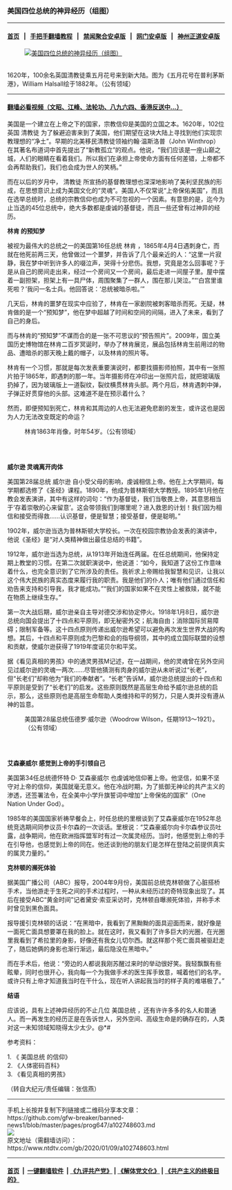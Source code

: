 ### 美国四位总统的神异经历（组图）
------------------------

#### [首页](https://github.com/gfw-breaker/banned-news1/blob/master/README.md) &nbsp;&nbsp;|&nbsp;&nbsp; [手把手翻墙教程](https://github.com/gfw-breaker/guides/wiki) &nbsp;&nbsp;|&nbsp;&nbsp; [禁闻聚合安卓版](https://github.com/gfw-breaker/bn-android) &nbsp;&nbsp;|&nbsp;&nbsp; [网门安卓版](https://github.com/oGate2/oGate) &nbsp;&nbsp;|&nbsp;&nbsp; [神州正道安卓版](https://github.com/SzzdOgate/update) 



<div><div class="featured_image">
 <a href="https://i.ntdtv.com/assets/uploads/2020/01/2020-01-09_105709.jpg" target="_blank">
  <figure>
   <img alt="美国四位总统的神异经历（组图）" src="https://i.ntdtv.com/assets/uploads/2020/01/2020-01-09_105709-800x450.jpg"/>
  </figure><br/>
 </a>
 <span class="caption">
  1620年，100余名英国清教徒乘五月花号来到新大陆。图为《五月花号在普利茅斯港》，William Halsall绘于1882年。（公有领域）
 </span>
</div>
</div><hr/>

#### [翻墙必看视频（文昭、江峰、法轮功、八九六四、香港反送中...）](http://167.172.214.107/home.html)

<div><div class="post_content" itemprop="articleBody">
 <p>
  美国是一个建立在上帝之下的国家，宗教信仰是美国的立国之本。1620年，102位英国
  <ok href="https://www.ntdtv.com/gb/清教徒.htm">
   清教徒
  </ok>
  为了躲避迫害来到了美国，他们期望在这块大陆上寻找到他们实现宗教理想的“净土”。早期的北美移民清教徒领袖约翰‧温斯洛普（John Winthrop）在其著名布道词中首先提出了“新教孤立”的观点。他说，“我们应该是一座山巅之城，人们的眼睛在看着我们。所以我们在承担上帝使命方面有任何差错，上帝都不会再帮助我们，我们也会成为世人的笑柄。”
 </p>
 <p>
  而在以后的岁月中，
  <ok href="https://www.ntdtv.com/gb/清教徒.htm">
   清教徒
  </ok>
  所宣扬的基督教理想也深深地影响了美利坚民族的形成，在思想意识上成为美国文化的“灵魂”。美国人不仅常说“上帝保佑美国”，而且在选举总统时，总统的宗教信仰也成为不可忽视的一个因素。有意思的是，迄今为止当选的45位总统中，绝大多数都是虔诚的基督徒，而且一些还曾有过神异的经历。
 </p>
 <p>
  <strong>
   <ok href="https://www.ntdtv.com/gb/林肯.htm">
    林肯
   </ok>
   的预知梦
  </strong>
 </p>
 <p>
  被视为最伟大的总统之一的美国第16任总统
  <ok href="https://www.ntdtv.com/gb/林肯.htm">
   林肯
  </ok>
  ，1865年4月4日遇刺身亡，而就在他死前两三天，他曾做过一个噩梦，并告诉了几个最亲近的人：“这里一片寂静，我在梦中听到许多人的啜泣声，哭得十分悲伤。我想，究竟是怎么回事呢？于是从自己的房间走出来，经过一个房间又一个房间，最后走进一间屋子里。屋中摆着一副担架，担架上有一具尸体，周围聚集了一群人，围在那儿哭泣。”“‘白宫里谁死啦？’我问一名士兵。他回答说：‘总统被暗杀啦。’”
 </p>
 <p>
  几天后，林肯的噩梦在现实中应验了，林肯在一家剧院被刺客暗杀而死。无疑，林肯做的是一个“预知梦”，他在梦中超越了时间和空间的间隔，进入了未来，看到了自己的身后。
 </p>
 <p>
  而与林肯的“预知梦”不谋而合的是一张不可思议的“预告照片”。2009年，国立美国历史博物馆在林肯二百岁冥诞时，举办了林肯展览，展品包括林肯生前用过的物品、遭暗杀的那天晚上戴的帽子，以及林肯的照片等。
 </p>
 <p>
  林肯有一个习惯，那就是每次发表重要演说时，都要找摄影师拍照，其中有一张照片拍于1865年，即遇刺的那一年。当年摄影师在冲印出一张照片后，就把玻璃版扔掉了，因为玻璃版上一道裂纹，裂纹横贯林肯头部。两个月后，林肯遇刺中弹，子弹正好贯穿他的头部。这难道不是在预示着什么？
 </p>
 <p>
  然而，即便预知到死亡，林肯和其周边的人也无法避免悲剧的发生，或许这也是因为人力无法改变既定的命运？
 </p>
 <figure class="wp-caption alignnone" id="attachment_102748614" style="width: 600px">
  <img alt="" class="size-medium wp-image-102748614" src="https://i.ntdtv.com/assets/uploads/2020/01/2020-01-09_105303-600x424.jpg">
   <br/><figcaption class="wp-caption-text">
    林肯1863年肖像，时年54岁。（公有领域）
   </figcaption><br/>
  </img>
 </figure><br/>
 <p>
  <strong>
   <ok href="https://www.ntdtv.com/gb/威尔逊.htm">
    威尔逊
   </ok>
   灵魂离开肉体
  </strong>
 </p>
 <p>
  美国第28届总统
  <ok href="https://www.ntdtv.com/gb/威尔逊.htm">
   威尔逊
  </ok>
  自小受父母的影响，虔诚相信上帝。他在上大学期间，每学期都选修了《圣经》课程。1890年，他成为普林斯顿大学教授。1895年1月他在教会发表演讲，其中有这样的词句：“作为基督徒，我们当敬畏上帝，其意思相当于‘存着崇敬的心来留意’。这会带领我们到哪里呢？进入救恩的计划！我们因为相信和接受而得救……认识基督，便是智慧；接受基督，便是聪明。”
 </p>
 <p>
  1902年，威尔逊当选为普林斯顿大学校长。一次在校园宗教协会发表的演讲中，他说《圣经》是“对人类精神做出最佳总结的书籍”。
 </p>
 <p>
  1912年，威尔逊当选为总统，从1913年开始连任两届。在任总统期间，他保持定期上教堂的习惯。在第二次就职演说中，他说道：“如今，我知道了这份工作意味着什么，也完全意识到了它所涉及的责任。我祈求上帝赐给我智慧和见识，让我以这个伟大民族的真实态度来履行我的职责。我是他们的仆人；唯有他们通过信任和劝告来支持和引导我，我才能成功。”“我们的国家如果不在灵性上被救赎，就不能在物质上继续生存。”
 </p>
 <p>
  第一次大战后期，威尔逊亲自主导对德交涉和协定停火。1918年1月8日，威尔逊总统向国会提出了十四点和平原则，即无秘密外交；航海自由；消除国际贸易障碍；限制军备等。这十四点原则传递出威尔逊希望可以避免再次发生世界大战的构想。其后，十四点和平原则成为巴黎和会的指导纲领，其中的成立国际联盟的设想和贡献，使威尔逊获得了1919年度诺贝尔和平奖。
 </p>
 <p>
  据《看见真相的男孩》中的通灵男孩M记述，在一战期间，他的灵魂曾在另外空间见过威尔逊的灵魂一两次……尽管他猜测有肉身的威尔逊从未听说过“长老”，但“长老们”却称他为“我们的奉献者”。“长老”告诉M，威尔逊总统提出的十四点和平原则是受到了“长老们”的启发。这些原则既然是高层生命给予威尔逊总统的启示，那么，这些原则也是高层生命帮助人类维持和平的努力，只是人类并没有遵从神的旨意。
 </p>
 <figure class="wp-caption alignnone" id="attachment_102748613" style="width: 459px">
  <img alt="" class="size-full wp-image-102748613" src="https://i.ntdtv.com/assets/uploads/2020/01/2020-01-09_105058.jpg">
   <br/><figcaption class="wp-caption-text">
    美国第28届总统伍德罗‧威尔逊（Woodrow Wilson，任期1913～1921）。（公有领域）
   </figcaption><br/>
  </img>
 </figure><br/>
 <p>
  <strong>
   <ok href="https://www.ntdtv.com/gb/艾森豪威尔.htm">
    艾森豪威尔
   </ok>
   感觉到上帝的手引领自己
  </strong>
 </p>
 <p>
  美国第34任总统德怀特‧D‧
  <ok href="https://www.ntdtv.com/gb/艾森豪威尔.htm">
   艾森豪威尔
  </ok>
  也虔诚地信仰著上帝。他坚信，如果不坚守对上帝的信仰，美国就毫无意义。他在冷战时期，为了抵御无神论的共产主义的渗透，还签署法令，在全美中小学升旗誓词中增加“上帝保佑的国家”（One Nation Under God）。
 </p>
 <p>
  1985年的美国国家祈祷早餐会上，时任总统的里根谈到了艾森豪威尔在1952年总统竞选期间同参议员卡尔森的一次谈话。里根说：“艾森豪威尔向卡尔森参议员吐露，战争期间，他在欧洲指挥盟军时有过一次属灵经历。当时，他感觉到上帝的手在引导他，也感觉到上帝的同在。他还谈到他的朋友们是怎样在登陆之前提供真实的属灵力量的。”
 </p>
 <p>
  <strong>
   克林顿的濒死体验
  </strong>
 </p>
 <p>
  据美国广播公司（ABC）报导，2004年9月份，美国前总统克林顿做了心脏搭桥手术，当他游走于生死之间的手术过程时，一种从未经历过的奇特现象出现了。其后在接受ABC“黄金时间”记者黛安‧索亚采访时，克林顿自曝濒死体验，并称手术时曾见到黑色面具。
 </p>
 <p>
  报导援引克林顿的话说：“在黑暗中，我看到了黑黝黝的面具迎面而来，就好像是一面死亡面具想要罩在我的脸上。就在这时，我又看到了许多巨大的光圈，在光圈里我看到了希拉里的身影，好像还有我女儿切尔西。就这样那个死亡面具被驱赶走了，随后她俩的身影也渐行渐远，最后隐没在黑暗中。”
 </p>
 <p>
  而在手术后，他说：“旁边的人都说我刚苏醒过来时的举动很好笑。我轻飘飘有些眩晕，同时也很开心，我向每一个为我做手术的医生挥手致意，喊着他们的名字。或许只有上帝才知道我当时在干什么，现在听人讲起我当时的样子真的难堪极了。”
 </p>
 <p>
  <strong>
   结语
  </strong>
 </p>
 <p>
  应该说，具有上述神异经历的不止几位
  <ok href="https://www.ntdtv.com/gb/美国总统.htm">
   美国总统
  </ok>
  ，还有许许多多的名人和普通人。而一再发生的经历正是在告诉世人，另外空间、高级生命是的确存在的，人类对这一未知领域知晓得太少太少。@*#
 </p>
 <p>
  参考资料：
 </p>
 <p>
  1. 《
  <ok href="https://www.ntdtv.com/gb/美国总统.htm">
   美国总统
  </ok>
  的信仰》
  <br/>
  2. 《人体密码百科》
  <br/>
  3. 《看见真相的男孩》
 </p>
 <p>
  （转自大纪元/责任编辑：张信燕）
 </p>
 <div class="single_ad">
 </div>
</div>
</div>
<hr/>
手机上长按并复制下列链接或二维码分享本文章：<br/>
https://github.com/gfw-breaker/banned-news1/blob/master/pages/prog647/a102748603.md <br/>
<a href='https://github.com/gfw-breaker/banned-news1/blob/master/pages/prog647/a102748603.md'><img src='https://github.com/gfw-breaker/banned-news1/blob/master/pages/prog647/a102748603.md.png'/></a> <br/>
原文地址（需翻墙访问）：https://www.ntdtv.com/gb/2020/01/09/a102748603.html


------------------------
#### [首页](https://github.com/gfw-breaker/banned-news1/blob/master/README.md) &nbsp;|&nbsp; [一键翻墙软件](https://github.com/gfw-breaker/nogfw/blob/master/README.md) &nbsp;| [《九评共产党》](https://github.com/gfw-breaker/9ping.md/blob/master/README.md#九评之一评共产党是什么) | [《解体党文化》](https://github.com/gfw-breaker/jtdwh.md/blob/master/README.md) | [《共产主义的终极目的》](https://github.com/gfw-breaker/gczydzjmd.md/blob/master/README.md)


<img src='http://gfw-breaker.win/banned-news/pages/prog647/a102748603.md' width='0px' height='0px'/>